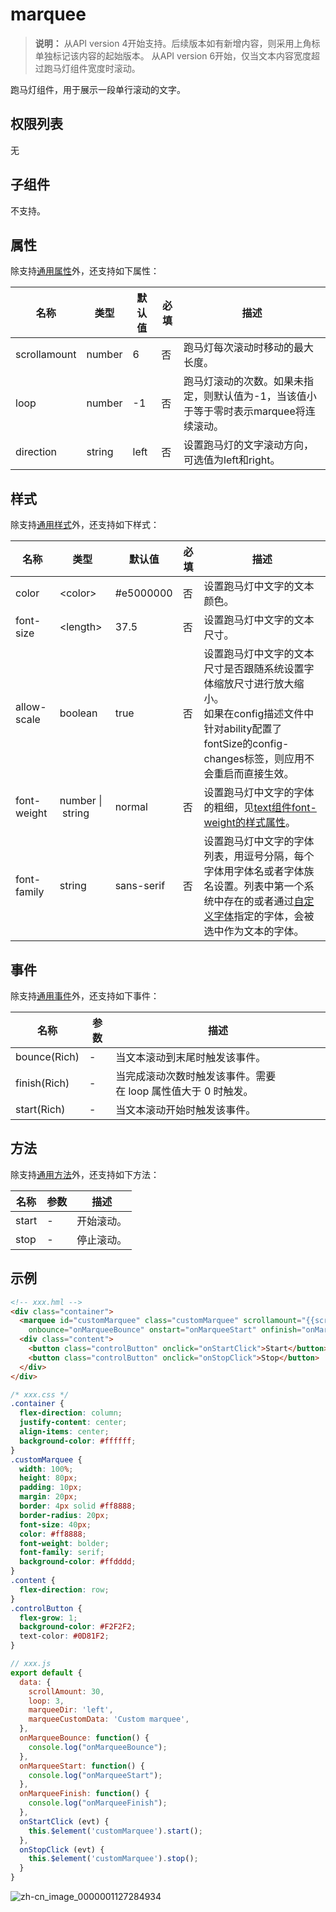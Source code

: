 # marquee

>  **说明：**
>  从API version 4开始支持。后续版本如有新增内容，则采用上角标单独标记该内容的起始版本。
>  从API version 6开始，仅当文本内容宽度超过跑马灯组件宽度时滚动。

跑马灯组件，用于展示一段单行滚动的文字。

## 权限列表

无


## 子组件

不支持。


## 属性

除支持[通用属性](../arkui-js/js-components-common-attributes.md)外，还支持如下属性：

| 名称           | 类型     | 默认值  | 必填   | 描述                                       |
| ------------ | ------ | ---- | ---- | ---------------------------------------- |
| scrollamount | number | 6    | 否    | 跑马灯每次滚动时移动的最大长度。                         |
| loop         | number | -1   | 否    | 跑马灯滚动的次数。如果未指定，则默认值为-1，当该值小于等于零时表示marquee将连续滚动。 |
| direction    | string | left | 否    | 设置跑马灯的文字滚动方向，可选值为left和right。             |


## 样式

除支持[通用样式](../arkui-js/js-components-common-styles.md)外，还支持如下样式：

| 名称          | 类型                         | 默认值        | 必填   | 描述                                       |
| ----------- | -------------------------- | ---------- | ---- | ---------------------------------------- |
| color       | &lt;color&gt;              | \#e5000000 | 否    | 设置跑马灯中文字的文本颜色。                           |
| font-size   | &lt;length&gt;             | 37.5       | 否    | 设置跑马灯中文字的文本尺寸。                           |
| allow-scale | boolean                    | true       | 否    | 设置跑马灯中文字的文本尺寸是否跟随系统设置字体缩放尺寸进行放大缩小。<br/>如果在config描述文件中针对ability配置了fontSize的config-changes标签，则应用不会重启而直接生效。 |
| font-weight | number&nbsp;\|&nbsp;string | normal     | 否    | 设置跑马灯中文字的字体的粗细，见[text组件font-weight的样式属性](../arkui-js/js-components-basic-text.md#样式)。 |
| font-family | string                     | sans-serif | 否    | 设置跑马灯中文字的字体列表，用逗号分隔，每个字体用字体名或者字体族名设置。列表中第一个系统中存在的或者通过[自定义字体](../arkui-js/js-components-common-customizing-font.md)指定的字体，会被选中作为文本的字体。 |


## 事件

除支持[通用事件](../arkui-js/js-components-common-events.md)外，还支持如下事件：

| 名称           | 参数   | 描述                                       |
| ------------ | ---- | ---------------------------------------- |
| bounce(Rich) | -    | 当文本滚动到末尾时触发该事件。                          |
| finish(Rich) | -    | 当完成滚动次数时触发该事件。需要在&nbsp;loop&nbsp;属性值大于&nbsp;0&nbsp;时触发。 |
| start(Rich)  | -    | 当文本滚动开始时触发该事件。                           |

## 方法

除支持[通用方法](../arkui-js/js-components-common-methods.md)外，还支持如下方法：

| 名称    | 参数   | 描述    |
| ----- | ---- | ----- |
| start | -    | 开始滚动。 |
| stop  | -    | 停止滚动。 |


## 示例

```html
<!-- xxx.hml -->
<div class="container">
  <marquee id="customMarquee" class="customMarquee" scrollamount="{{scrollAmount}}" loop="{{loop}}"direction="{{marqueeDir}}"
    onbounce="onMarqueeBounce" onstart="onMarqueeStart" onfinish="onMarqueeFinish">{{marqueeCustomData}}</marquee>
  <div class="content">
    <button class="controlButton" onclick="onStartClick">Start</button>
    <button class="controlButton" onclick="onStopClick">Stop</button>
  </div>
</div>
```

```css
/* xxx.css */
.container {
  flex-direction: column;
  justify-content: center;
  align-items: center;
  background-color: #ffffff;
}
.customMarquee {
  width: 100%;
  height: 80px;
  padding: 10px;
  margin: 20px;
  border: 4px solid #ff8888;
  border-radius: 20px;
  font-size: 40px;
  color: #ff8888;
  font-weight: bolder;
  font-family: serif;
  background-color: #ffdddd;
}
.content {
  flex-direction: row;
}
.controlButton {
  flex-grow: 1;
  background-color: #F2F2F2;
  text-color: #0D81F2;
}
```

```js
// xxx.js
export default {
  data: {
    scrollAmount: 30,
    loop: 3,
    marqueeDir: 'left',
    marqueeCustomData: 'Custom marquee',
  },
  onMarqueeBounce: function() {
    console.log("onMarqueeBounce");
  },
  onMarqueeStart: function() {
    console.log("onMarqueeStart");
  },
  onMarqueeFinish: function() {
    console.log("onMarqueeFinish");
  },
  onStartClick (evt) {
    this.$element('customMarquee').start();
  },
  onStopClick (evt) {
    this.$element('customMarquee').stop();
  }
}
```

![zh-cn_image_0000001127284934](figures/zh-cn_image_0000001127284934.gif)


